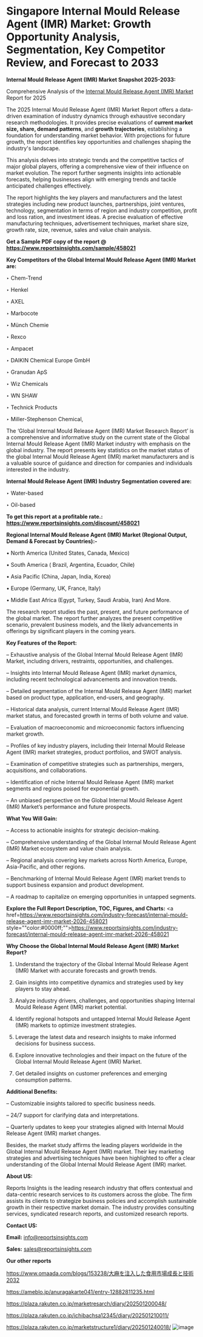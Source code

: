 # Singapore Internal Mould Release Agent (IMR) Market: Growth Opportunity Analysis, Segmentation, Key Competitor Review, and Forecast to 2033

<strong>Internal Mould Release Agent (IMR) Market Snapshot 2025-2033:</strong>

Comprehensive Analysis of the <a href=https://www.reportsinsights.com/sample/458021>Internal Mould Release Agent (IMR) Market</a> Report for 2025

The 2025 Internal Mould Release Agent (IMR) Market Report offers a data-driven examination of industry dynamics through exhaustive secondary research methodologies. It provides precise evaluations of <strong>current market size, share, demand patterns</strong>, and <strong>growth trajectories</strong>, establishing a foundation for understanding market behavior. With projections for future growth, the report identifies key opportunities and challenges shaping the industry's landscape.

This analysis delves into strategic trends and the competitive tactics of major global players, offering a comprehensive view of their influence on market evolution. The report further segments insights into actionable forecasts, helping businesses align with emerging trends and tackle anticipated challenges effectively.

The report highlights the key players and manufacturers and the latest strategies including new product launches, partnerships, joint ventures, technology, segmentation in terms of region and industry competition, profit and loss ration, and investment ideas. A precise evaluation of effective manufacturing techniques, advertisement techniques, market share size, growth rate, size, revenue, sales and value chain analysis.

<strong>Get a Sample PDF copy of the report @ <a href=https://www.reportsinsights.com/sample/458021 style=color:#0000ff;>https://www.reportsinsights.com/sample/458021</a></strong>

<strong>Key Competitors of the Global Internal Mould Release Agent (IMR) Market are:</strong>

‣ Chem-Trend

‣ Henkel

‣ AXEL

‣ Marbocote

‣ Münch Chemie

‣ Rexco

‣ Ampacet

‣ DAIKIN Chemical Europe GmbH

‣ Granudan ApS

‣ Wiz Chemicals

‣ WN SHAW

‣ Technick Products

‣ Miller-Stephenson Chemical,

The ‘Global Internal Mould Release Agent (IMR) Market Research Report’ is a comprehensive and informative study on the current state of the Global Internal Mould Release Agent (IMR) Market industry with emphasis on the global industry. The report presents key statistics on the market status of the global Internal Mould Release Agent (IMR) market manufacturers and is a valuable source of guidance and direction for companies and individuals interested in the industry.

<strong>Internal Mould Release Agent (IMR) Industry Segmentation covered are:</strong>

‣ Water-based

‣ Oil-based

<strong>To get this report at a profitable rate.: <a href=https://www.reportsinsights.com/discount/458021 style=color:#0000ff;>https://www.reportsinsights.com/discount/458021</a></strong>

<strong>Regional Internal Mould Release Agent (IMR) Market (Regional Output, Demand &amp; Forecast by Countries):-</strong>

• North America (United States, Canada, Mexico)

• South America ( Brazil, Argentina, Ecuador, Chile)

• Asia Pacific (China, Japan, India, Korea)

• Europe (Germany, UK, France, Italy)

• Middle East Africa (Egypt, Turkey, Saudi Arabia, Iran) And More.

The research report studies the past, present, and future performance of the global market. The report further analyzes the present competitive scenario, prevalent business models, and the likely advancements in offerings by significant players in the coming years.

<strong>Key Features of the Report:</strong>

– Exhaustive analysis of the Global Internal Mould Release Agent (IMR) Market, including drivers, restraints, opportunities, and challenges.

– Insights into Internal Mould Release Agent (IMR) market dynamics, including recent technological advancements and innovation trends.

– Detailed segmentation of the Internal Mould Release Agent (IMR) market based on product type, application, end-users, and geography.

– Historical data analysis, current Internal Mould Release Agent (IMR) market status, and forecasted growth in terms of both volume and value.

– Evaluation of macroeconomic and microeconomic factors influencing market growth.

– Profiles of key industry players, including their Internal Mould Release Agent (IMR) market strategies, product portfolios, and SWOT analysis.

– Examination of competitive strategies such as partnerships, mergers, acquisitions, and collaborations.

– Identification of niche Internal Mould Release Agent (IMR) market segments and regions poised for exponential growth.

– An unbiased perspective on the Global Internal Mould Release Agent (IMR) Market’s performance and future prospects.

<strong>What You Will Gain:</strong>

– Access to actionable insights for strategic decision-making.

– Comprehensive understanding of the Global Internal Mould Release Agent (IMR) Market ecosystem and value chain analysis.

– Regional analysis covering key markets across North America, Europe, Asia-Pacific, and other regions.

– Benchmarking of Internal Mould Release Agent (IMR) market trends to support business expansion and product development.

– A roadmap to capitalize on emerging opportunities in untapped segments.

<strong>Explore the Full Report Description, TOC, Figures, and Charts:</strong>
<a href=https://www.reportsinsights.com/industry-forecast/internal-mould-release-agent-imr-market-2026-458021 style=""color:#0000ff;"">https://www.reportsinsights.com/industry-forecast/internal-mould-release-agent-imr-market-2026-458021</a>

<strong>Why Choose the Global Internal Mould Release Agent (IMR) Market Report?</strong>

1. Understand the trajectory of the Global Internal Mould Release Agent (IMR) Market with accurate forecasts and growth trends.

2. Gain insights into competitive dynamics and strategies used by key players to stay ahead.

3. Analyze industry drivers, challenges, and opportunities shaping Internal Mould Release Agent (IMR) market potential.

4. Identify regional hotspots and untapped Internal Mould Release Agent (IMR) markets to optimize investment strategies.

5. Leverage the latest data and research insights to make informed decisions for business success.

6. Explore innovative technologies and their impact on the future of the Global Internal Mould Release Agent (IMR) Market.

7. Get detailed insights on customer preferences and emerging consumption patterns.

<strong>Additional Benefits:</strong>

– Customizable insights tailored to specific business needs.

– 24/7 support for clarifying data and interpretations.

– Quarterly updates to keep your strategies aligned with Internal Mould Release Agent (IMR) market changes.

Besides, the market study affirms the leading players worldwide in the Global Internal Mould Release Agent (IMR) market. Their key marketing strategies and advertising techniques have been highlighted to offer a clear understanding of the Global Internal Mould Release Agent (IMR) market.

<strong><strong>About US</strong>:</strong>

Reports Insights is the leading research industry that offers contextual and data-centric research services to its customers across the globe. The firm assists its clients to strategize business policies and accomplish sustainable growth in their respective market domain. The industry provides consulting services, syndicated research reports, and customized research reports.

<strong>Contact US:</strong>

<p class=><b>Email:</b> <a href=mailto:info@reportsinsights.com>info@reportsinsights.com</a></p>
<p class=><b>Sales:</b> <a href=mailto:sales@reportsinsights.com>sales@reportsinsights.com</a></p>

<strong>Our other reports</strong>

<a href=https://www.omaada.com/blogs/153238/大麻を注入した食用市場成長と技術2032>https://www.omaada.com/blogs/153238/大麻を注入した食用市場成長と技術2032</a>

<a href=https://ameblo.jp/anuragakarte041/entry-12882811235.html>https://ameblo.jp/anuragakarte041/entry-12882811235.html</a>

<a href=https://plaza.rakuten.co.jp/marketresarch/diary/202501200048/>https://plaza.rakuten.co.jp/marketresarch/diary/202501200048/</a>

<a href=https://plaza.rakuten.co.jp/ichibachsa12345/diary/202501210011/>https://plaza.rakuten.co.jp/ichibachsa12345/diary/202501210011/</a>

<a href=https://plaza.rakuten.co.jp/marketstructure1/diary/202501240018/>https://plaza.rakuten.co.jp/marketstructure1/diary/202501240018/</a>
![image](https://github.com/user-attachments/assets/ab2ac846-2dc0-4498-80e9-b0fa6a008b74)
